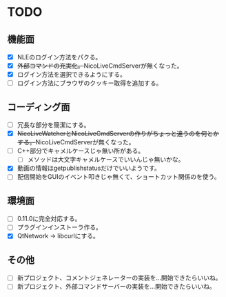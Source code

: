 # TODO

## 機能面

* [x] NLEのログイン方法をパクる。
* [x] <del>外部コマンドの充実化。</del>NicoLiveCmdServerが無くなった。
* [x] ログイン方法を選択できるようにする。
* [ ] ログイン方法にブラウザのクッキー取得を追加する。

## コーディング面

* [ ] 冗長な部分を簡潔にする。
* [x] <del>NicoLiveWatcherとNicoLiveCmdServerの作りがちょっと違うのを何とかする。</del>NicoLiveCmdServerが無くなった。
* [ ] C++部分でキャメルケースじゃ無い所がある。
    * [ ] メソッドは大文字キャメルケースでいいんじゃ無いかな。
* [x] 動画の情報はgetpublishstatusだけでいいようです。
* [ ] 配信開始をGUIのイベント叩きじゃ無くて、ショートカット関係のを使う。

## 環境面

* [ ] 0.11.0に完全対応する。
* [ ] プラグインインストーラ作る。
* [x] QtNetwork -> libcurlにする。

## その他

* [ ] 新プロジェクト、コメントジェネレーターの実装を…開始できたらいいね。
* [ ] 新プロジェクト、外部コマンドサーバーの実装を…開始できたらいいね。
